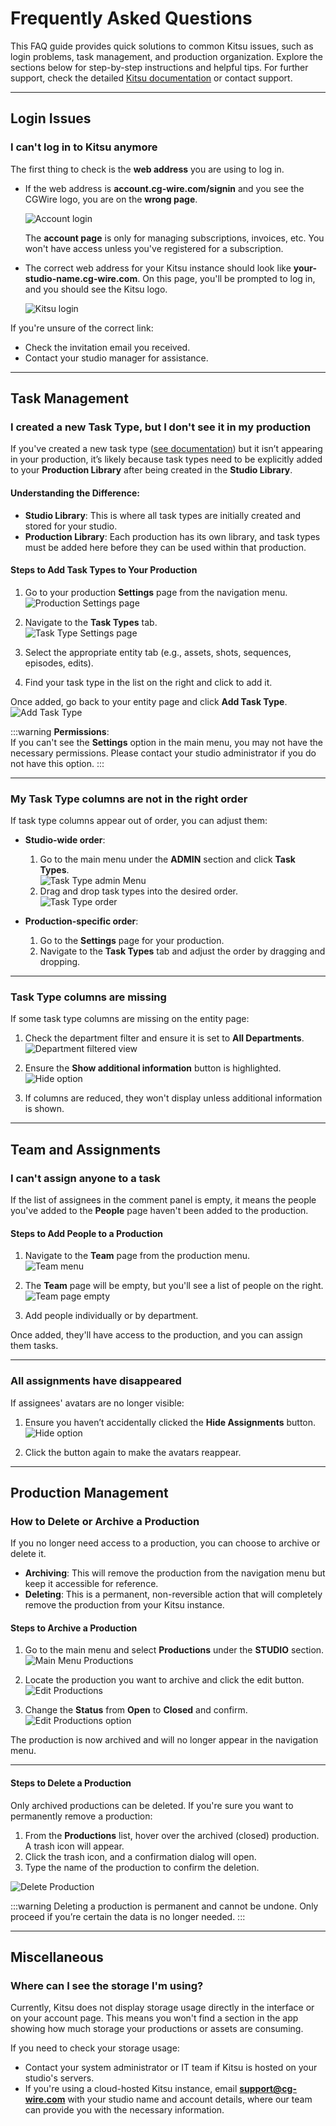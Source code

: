 # Frequently Asked Questions

This FAQ guide provides quick solutions to common Kitsu issues, such as login problems, task management, and production organization. Explore the sections below for step-by-step instructions and helpful tips. For further support, check the detailed [Kitsu documentation](../configure-kitsu/) or contact support.

---

## Login Issues

### I can't log in to Kitsu anymore
The first thing to check is the **web address** you are using to log in.

- If the web address is **account.cg-wire.com/signin** and you see the CGWire logo, you are on the **wrong page**.
  
  ![Account login](../img/getting-started/account_login.png)

  The **account page** is only for managing subscriptions, invoices, etc. You won't have access unless you've registered for a subscription.

- The correct web address for your Kitsu instance should look like **your-studio-name.cg-wire.com**. On this page, you'll be prompted to log in, and you should see the Kitsu logo.

  ![Kitsu login](../img/getting-started/kitsu_login.png)

If you're unsure of the correct link:
- Check the invitation email you received.
- Contact your studio manager for assistance.

---

## Task Management

### I created a new Task Type, but I don't see it in my production
If you've created a new task type ([see documentation](../configure-kitsu/#task-types)) but it isn’t appearing in your production, it’s likely because task types need to be explicitly added to your **Production Library** after being created in the **Studio Library**.

#### Understanding the Difference:
- **Studio Library**: This is where all task types are initially created and stored for your studio.
- **Production Library**: Each production has its own library, and task types must be added here before they can be used within that production.


#### Steps to Add Task Types to Your Production
1. Go to your production **Settings** page from the navigation menu.  
   ![Production Settings page](../img/getting-started/drop_down_menu_setting.png)

2. Navigate to the **Task Types** tab.  
   ![Task Type Settings page](../img/getting-started/setting_task_add.png)

3. Select the appropriate entity tab (e.g., assets, shots, sequences, episodes, edits).  
4. Find your task type in the list on the right and click to add it.

Once added, go back to your entity page and click **Add Task Type**.  
![Add Task Type](../img/getting-started/add_tasktype.png)

:::warning
**Permissions**:  
   If you can't see the **Settings** option in the main menu, you may not have the necessary permissions. Please contact your studio administrator if you do not have this option.
:::

---

### My Task Type columns are not in the right order
If task type columns appear out of order, you can adjust them:

- **Studio-wide order**:  
  1. Go to the main menu under the **ADMIN** section and click **Task Types**.  
     ![Task Type admin Menu](../img/getting-started/menu_tasktype.png)
  2. Drag and drop task types into the desired order.  
     ![Task Type order](../img/getting-started/created_task_top.png)

- **Production-specific order**:  
  1. Go to the **Settings** page for your production.
  2. Navigate to the **Task Types** tab and adjust the order by dragging and dropping.

---

### Task Type columns are missing
If some task type columns are missing on the entity page:

1. Check the department filter and ensure it is set to **All Departments**.  
   ![Department filtered view](../img/getting-started/department_filtered_view.png)

2. Ensure the **Show additional information** button is highlighted.  
   ![Hide option](../img/getting-started/display_hide_option.png)

3. If columns are reduced, they won't display unless additional information is shown.

---

## Team and Assignments

### I can't assign anyone to a task
If the list of assignees in the comment panel is empty, it means the people you've added to the **People** page haven't been added to the production.

#### Steps to Add People to a Production
1. Navigate to the **Team** page from the production menu.  
   ![Team menu](../img/getting-started/drop_down_menu_team.png)

2. The **Team** page will be empty, but you'll see a list of people on the right.  
   ![Team page empty](../img/getting-started/people_empty.png)

3. Add people individually or by department.

Once added, they'll have access to the production, and you can assign them tasks.

---

### All assignments have disappeared
If assignees' avatars are no longer visible:

1. Ensure you haven’t accidentally clicked the **Hide Assignments** button.  
   ![Hide option](../img/getting-started/display_hide_option.png)

2. Click the button again to make the avatars reappear.

---

## Production Management

### How to Delete or Archive a Production

If you no longer need access to a production, you can choose to archive or delete it.

- **Archiving**: This will remove the production from the navigation menu but keep it accessible for reference.
- **Deleting**: This is a permanent, non-reversible action that will completely remove the production from your Kitsu instance.

#### Steps to Archive a Production
1. Go to the main menu and select **Productions** under the **STUDIO** section.  
   ![Main Menu Productions](../img/getting-started/main_menu_production.png)

2. Locate the production you want to archive and click the edit button.  
   ![Edit Productions](../img/getting-started/edit_production.png)

3. Change the **Status** from **Open** to **Closed** and confirm.  
   ![Edit Productions option](../img/getting-started/production_edit_status.png)

The production is now archived and will no longer appear in the navigation menu.

---

#### Steps to Delete a Production
Only archived productions can be deleted. If you're sure you want to permanently remove a production:

1. From the **Productions** list, hover over the archived (closed) production. A trash icon will appear.  
2. Click the trash icon, and a confirmation dialog will open.  
3. Type the name of the production to confirm the deletion.

![Delete Production](../img/getting-started/delete_production.png)

:::warning
Deleting a production is permanent and cannot be undone. Only proceed if you’re certain the data is no longer needed.
:::

---

## Miscellaneous

### Where can I see the storage I'm using?
Currently, Kitsu does not display storage usage directly in the interface or on your account page. This means you won't find a section in the app showing how much storage your productions or assets are consuming.

If you need to check your storage usage:
- Contact your system administrator or IT team if Kitsu is hosted on your studio's servers.
- If you're using a cloud-hosted Kitsu instance, email **support@cg-wire.com** with your studio name and account details, where our team can provide you with the necessary information.